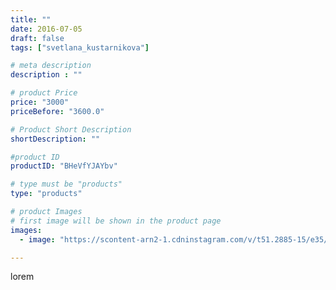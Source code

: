 ```yaml
---
title: ""
date: 2016-07-05
draft: false
tags: ["svetlana_kustarnikova"]

# meta description
description : ""

# product Price
price: "3000"
priceBefore: "3600.0"

# Product Short Description
shortDescription: ""

#product ID
productID: "BHeVfYJAYbv"

# type must be "products"
type: "products"

# product Images
# first image will be shown in the product page
images:
  - image: "https://scontent-arn2-1.cdninstagram.com/v/t51.2885-15/e35/13561624_1194473337254038_1165694089_n.jpg?se=7&tp=1&_nc_ht=scontent-arn2-1.cdninstagram.com&_nc_cat=110&_nc_ohc=_0F9DFxaCCcAX8C9n_D&ccb=7-4&oh=c3db6ce0f420549511e80a48fdcaeae6&oe=6084B16D&ig_cache_key=MTI4NzU2MTA1ODY3NTk1MTM0Mw%3D%3D.2-ccb7-4"

---
```

lorem
